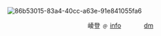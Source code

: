 ![86b53015-83a4-40cc-a63e-91e841055fa6](https://github.com/user-attachments/assets/af2671c0-8ada-4a45-8cef-955ff9bf00ed)



ㅤㅤㅤㅤㅤㅤㅤㅤㅤㅤㅤㅤㅤㅤ崚登 ﹫ [info](https://t.me/iriskisser)ㅤㅤㅤㅤ[dm](https://t.me/kysryouto) 





